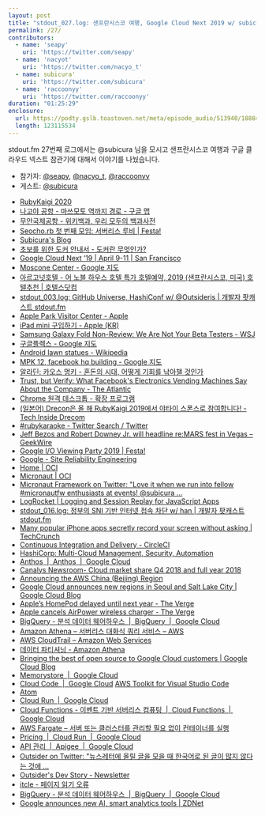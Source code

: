 ```yaml
---
layout: post
title: "stdout_027.log: 샌프란시스코 여행, Google Cloud Next 2019 w/ subicura"
permalink: /27/
contributors:
  - name: 'seapy'
    uri: 'https://twitter.com/seapy'
  - name: 'nacyot'
    uri: 'https://twitter.com/nacyo_t'
  - name: subicura'
    uri: 'https://twitter.com/subicura'
  - name: 'raccoonyy'
    uri: 'https://twitter.com/raccoonyy'
duration: "01:25:29"
enclosure:
  url: https://podty.gslb.toastoven.net/meta/episode_audio/513940/188843_1556199904274.mp3
  length: 123115534
---
```


stdout.fm 27번째 로그에서는 @subicura 님을 모시고 샌프란시스코 여행과 구글 클라우드 넥스트 참관기에 대해서 이야기를 나눴습니다.

* 참가자: [@seapy][sea], [@nacyo_t][nac], [@raccoonyy][rac]
* 게스트: [@subicura][sub]

[sea]: https://twitter.com/seapy
[nac]: https://twitter.com/nacyo_t
[sub]: https://twitter.com/subicura
[rac]: https://twitter.com/raccoonyy

* [RubyKaigi 2020](https://rubykaigi.org/2020)
* [나고야 공항 - 마쓰모토 역까지 경로 - 구글 맵](https://www.google.com/maps/dir/%E6%97%A5%E6%9C%AC%E3%80%81%E3%80%92480-0202+%E6%84%9B%E7%9F%A5%E7%9C%8C%E8%A5%BF%E6%98%A5%E6%97%A5%E4%BA%95%E9%83%A1%E8%B1%8A%E5%B1%B1%E7%94%BA%E5%A4%A7%E5%AD%97%E8%B1%8A%E5%A0%B4+%E5%90%8D%E5%8F%A4%E5%B1%8B%E9%A3%9B%E8%A1%8C%E5%A0%B4%EF%BC%88%E7%9C%8C%E5%96%B6%E5%90%8D%E5%8F%A4%E5%B1%8B%E7%A9%BA%E6%B8%AF%EF%BC%89/%EC%9D%BC%EB%B3%B8+%EB%A7%88%EC%93%B0%EB%AA%A8%ED%86%A0+%EF%BC%88%EB%82%98%EA%B0%80%EB%85%B8%ED%98%84%EF%BC%89/@35.6868656,137.4196544,9z/data=!3m2!4b1!5s0x60037374fc2f46ff:0x9a266a2687d56f30!4m14!4m13!1m5!1m1!1s0x6003a1406c805f4f:0x3ff9c0ed85c30f13!2m2!1d136.9197429!2d35.2538968!1m5!1m1!1s0x601d0e8bd528dceb:0xda2afc863df2bd0f!2m2!1d137.9643552!2d36.2308151!3e3)
* [무안국제공항 - 위키백과, 우리 모두의 백과사전](https://ko.wikipedia.org/wiki/%EB%AC%B4%EC%95%88%EA%B5%AD%EC%A0%9C%EA%B3%B5%ED%95%AD)
* [Seocho.rb 첫 번째 모임: 서버리스 루비 \| Festa!](https://festa.io/events/183)
* [Subicura's Blog](https://subicura.com/)
* [초보를 위한 도커 안내서 - 도커란 무엇인가?](https://subicura.com/2017/01/19/docker-guide-for-beginners-1.html)
* [Google Cloud Next ’19 \| April 9-11 \| San Francisco](https://cloud.withgoogle.com/next/sf)
* [Moscone Center - Google 지도](https://www.google.com/maps/place/Moscone+Center/@37.7843234,-122.402884,17z/data=!3m1!4b1!4m5!3m4!1s0x8085807ded297e89:0xd9553880aa393c6c!8m2!3d37.7843234!4d-122.40069)
* [아르고넛호텔 - 어 노블 하우스 호텔 특가 호텔예약, 2019 (샌프란시스코, 미국) 호텔추천 \| 호텔스닷컴](https://kr.hotels.com/ho211817/aleugoneoshotel-eo-nobeul-hauseu-hotel-saenpeulansiseuko-migug/)
* [stdout_003.log: GitHub Universe, HashiConf w/ @Outsideris \| 개발자 팟캐스트 stdout.fm](https://stdout.fm/3/)
* [Apple Park Visitor Center - Apple](https://www.apple.com/retail/appleparkvisitorcenter/)
* [iPad mini 구입하기 - Apple (KR)](https://www.apple.com/kr/shop/buy-ipad/ipad-mini)
* [Samsung Galaxy Fold Non-Review: We Are Not Your Beta Testers - WSJ](https://www.wsj.com/articles/samsung-galaxy-fold-non-review-we-are-not-your-beta-testers-11555691833)
* [구글플렉스 - Google 지도](https://www.google.com/maps/place/%EA%B5%AC%EA%B8%80/@52.1817315,20.9700131,18z/data=!4m5!3m4!1s0x0:0x6c296c66619367e0!8m2!3d52.1817315!4d20.9700131)
* [Android lawn statues - Wikipedia](https://en.wikipedia.org/wiki/Android_lawn_statues)
* [MPK 12, facebook hq building - Google 지도](https://www.google.com/maps/place/MPK+12,+facebook+hq+building/@37.4846102,-122.1516928,17z/data=!3m1!4b1!4m5!3m4!1s0x808fbc965117fa47:0xa0d4bbc2595ab193!8m2!3d37.4846102!4d-122.1495041)
* [알라딘: 카오스 멍키 - 혼돈의 시대, 어떻게 기회를 낚아챌 것인가](https://www.aladin.co.kr/shop/wproduct.aspx?ItemId=119569176)
* [Trust, but Verify: What Facebook's Electronics Vending Machines Say About the Company - The Atlantic](https://www.theatlantic.com/technology/archive/2013/03/trust-but-verify-what-facebooks-electronics-vending-machines-say-about-the-company/273905/)
* [Chrome 원격 데스크톱 - 확장 프로그램](https://chrome.google.com/webstore/detail/chrome-remote-desktop/gbchcmhmhahfdphkhkmpfmihenigjmpp)
* [(일본어) Drecon은 올 해 RubyKaigi 2019에서 야타이 스폰스로 참여합니다! - Tech Inside Drecom](https://tech.drecom.co.jp/ruby-kaigi-yatai-sponsor/)
* [#rubykaraoke - Twitter Search / Twitter](https://twitter.com/search?q=%23rubykaraoke&src=typed_query)
* [Jeff Bezos and Robert Downey Jr. will headline re:MARS fest in Vegas – GeekWire](https://www.geekwire.com/2019/party-like-1999-jeff-bezos-robert-downey-jr-will-headline-remars-fest-vegas/)
* [Google I/O Viewing Party 2019 \| Festa!](https://festa.io/events/263)
* [Google - Site Reliability Engineering](https://landing.google.com/sre/)
* [Home \| OCI](https://objectcomputing.com/)
* [Micronaut \| OCI](https://objectcomputing.com/products/micronaut)
* [Micronaut Framework on Twitter: "Love it when we run into fellow #micronautfw enthusiasts at events! @subicura ... ](https://twitter.com/micronautfw/status/1115780576093659137)
* [LogRocket \| Logging and Session Replay for JavaScript Apps](https://logrocket.com/)
* [stdout_016.log: 정부의 SNI 기반 인터넷 접속 차단 w/ han \| 개발자 팟캐스트 stdout.fm](https://stdout.fm/16/)
* [Many popular iPhone apps secretly record your screen without asking \| TechCrunch](https://techcrunch.com/2019/02/06/iphone-session-replay-screenshots/)
* [Continuous Integration and Delivery - CircleCI](https://circleci.com/)
* [HashiCorp: Multi-Cloud Management, Security, Automation](https://www.hashicorp.com/)
* [Anthos  \|  Anthos  \|  Google Cloud](https://cloud.google.com/anthos/?hl=ja)
* [Canalys Newsroom- Cloud market share Q4 2018 and full year 2018](https://www.canalys.com/newsroom/cloud-market-share-q4-2018-and-full-year-2018)
* [Announcing the AWS China (Beijing) Region](https://www.amazonaws.cn/en/new/2016/announcing-the-aws-china-beijing-region/)
* [Google Cloud announces new regions in Seoul and Salt Lake City \| Google Cloud Blog](https://cloud.google.com/blog/topics/infrastructure/google-cloud-announces-new-regions-in-seoul-and-salt-lake-city)
* [Apple’s HomePod delayed until next year - The Verge](https://www.theverge.com/2017/11/17/16670268/apple-homepod-delayed-2018)
* [Apple cancels AirPower wireless charger - The Verge](https://www.theverge.com/circuitbreaker/2019/3/29/18287383/apple-airpower-wireless-charger-cancelled)
* [BigQuery - 분석 데이터 웨어하우스  \|  BigQuery  \|  Google Cloud](https://cloud.google.com/bigquery/)
* [Amazon Athena – 서버리스 대화식 쿼리 서비스 – AWS](https://aws.amazon.com/ko/athena/)
* [AWS CloudTrail – Amazon Web Services](https://aws.amazon.com/ko/cloudtrail/)
* [데이터 파티셔닝 - Amazon Athena](https://docs.aws.amazon.com/ko_kr/athena/latest/ug/partitions.html)
* [Bringing the best of open source to Google Cloud customers \| Google Cloud Blog](https://cloud.google.com/blog/products/open-source/bringing-the-best-of-open-source-to-google-cloud-customers)
* [Memorystore  \|  Google Cloud](https://cloud.google.com/memorystore/)
* [Cloud Code  \|  Google Cloud](https://cloud.google.com/code/)
[AWS Toolkit for Visual Studio Code](https://aws.amazon.com/ko/visualstudiocode/)
* [Atom](https://atom.io/)
* [Cloud Run  \|  Google Cloud](https://cloud.google.com/run/)
* [Cloud Functions - 이벤트 기반 서버리스 컴퓨팅  \|  Cloud Functions  \|  Google Cloud](https://cloud.google.com/functions/)
* [AWS Fargate – 서버 또는 클러스터를 관리할 필요 없이 컨테이너를 실행](https://aws.amazon.com/ko/fargate/)
* [Pricing  \|  Cloud Run  \|  Google Cloud](https://cloud.google.com/run/pricing)
* [API 관리  \|  Apigee  \|  Google Cloud](https://cloud.google.com/apigee/)
* [Outsider on Twitter: "뉴스레터에 올릴 글을 모을 때 한국어로 된 글이 많지 않다는 것에 ...](https://twitter.com/Outsideris/status/1120791051168387072)
* [Outsider's Dev Story - Newsletter](https://blog.outsider.ne.kr/category/Newsletter)
* [itcle - 페이지 읽기 오류](www.itcle.com/)
* [BigQuery - 분석 데이터 웨어하우스  \|  BigQuery  \|  Google Cloud](https://cloud.google.com/bigquery/)
* [Google announces new AI, smart analytics tools \| ZDNet](https://www.zdnet.com/article/google-announces-new-ai-tools-smart-analytics/)
